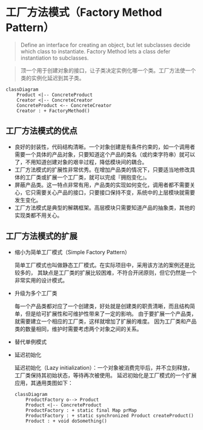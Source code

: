 # 工厂方法模式（Factory Method Pattern）

> Define an interface for creating an object, but let subclasses decide which class to instantiate.
> Factory Method lets a class defer instantiation to subclasses.

> 顶一个用于创建对象的接口，让子类决定实例化哪一个类。工厂方法使一个类的实例化延迟到其子类。

```mermaid
classDiagram
    Product <|-- ConcreteProduct
    Creator <|-- ConcreteCreator
    ConcreteProduct <-- ConcreteCreator
    Creator : + FactoryMethod()
```

## 工厂方法模式的优点

* 良好的封装性，代码结构清晰。一个对象创建是有条件约束的，如一个调用者需要一个具体的产品对象，只要知道这个产品的类名（或约束字符串）就可以了，不用知道创建对象的艰辛过程，降低模块间的耦合。
* 工厂方法模式的扩展性非常优秀。在增加产品类的情况下，只要适当地修改具体的工厂类或扩展一个工厂类，就可以完成『拥抱变化』。
* 屏蔽产品类。这一特点非常有用，产品类的实现如何变化，调用者都不需要关心，它只需要关心产品的接口，只要接口保持不变，系统中的上层模块就需要发生变化。
* 工厂方法模式是典型的解耦框架。高层模块只需要知道产品的抽象类，其他的实现类都不用关心。

## 工厂方法模式的扩展

* 缩小为简单工厂模式（Simple Factory Pattern）

    简单工厂模式也叫做静态工厂模式。在实际项目中，采用该方法的案例还是比较多的，
    其缺点是工厂类的扩展比较困难，不符合开闭原则，但它仍然是一个非常实用的设计模式。

* 升级为多个工厂类

    每一个产品类都对应了一个创建类，好处就是创建类的职责清晰，而且结构简单，但是给可扩展性和可维护性带来了一定的影响。
    由于要扩展一个产品类，就需要建立一个相应的工厂类，这样就增加了扩展的难度。
    因为工厂类和产品类的数量相同，维护时需要考虑两个对象之间的关系。

* 替代单例模式

* 延迟初始化

    延迟初始化（Lazy initialization）：一个对象被消费完毕后，并不立刻释放，工厂类保持其初始状态，等待再次被使用。
    延迟初始化是工厂模式的一个扩展应用，其通用类图如下：

    ```mermaid
    classDiagram
        ProductFactory o--> Product
        Product <|-- ConcreteProduct
        ProductFactory : + static final Map prMap
        ProductFactory : + static synchronized Product createProduct()
        Product : + void doSomething()
    ```
